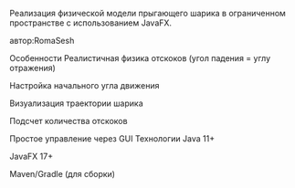 Реализация физической модели прыгающего шарика в ограниченном пространстве с использованием JavaFX.

автор:RomaSesh

Особенности
Реалистичная физика отскоков (угол падения = углу отражения)

Настройка начального угла движения

Визуализация траектории шарика

Подсчет количества отскоков

Простое управление через GUI
Технологии
Java 11+

JavaFX 17+

Maven/Gradle (для сборки)

